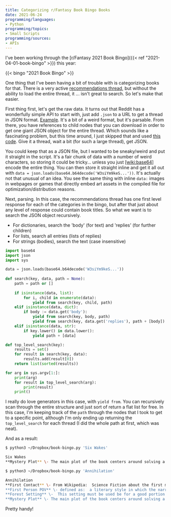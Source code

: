```yaml
---
title: Categorizing r/Fantasy Book Bingo Books
date: 2021-06-24
programming/languages:
- Python
programming/topics:
- Small Scripts
programming/sources:
- APIs
---
```

I've been working through the [r/Fantasy 2021 Book Bingo]({{< ref "2021-04-01-book-bingo" >}}) this year:

{{< bingo "2021 Book Bingo" >}}

<!--more-->

One thing that I've been having a bit of trouble with is categorizing books for that. There is a very active [recommendations thread](https://www.reddit.com/r/Fantasy/comments/mhz3k7/the_2021_rfantasy_bingo_recommendations_list/), but without the ability to load the entire thread, it ... isn't great to search. So let's make that easier. 

First thing first, let's get the raw data. It turns out that Reddit has a wonderfully simple API to start with, just add `.json` to a URL to get a thread in JSON format. [Example](https://www.reddit.com/r/Fantasy/comments/mhz3k7/the_2021_rfantasy_bingo_recommendations_list/.json). It's a bit of a weird format, but it's parsable. From there, you have references to child nodes that you can download in order to get one giant JSON object for the entire thread. Which sounds like a fascinating problem, but this time around, I just skipped that and used [this code](https://github.com/saucecode/reddit-thread-ripper/blob/master/ripper.py). Give it a thread, wait a bit (for such a large thread), get JSON. 

You could keep that as a JSON file, but I wanted to be sneaky/weird and put it straight in the script. It's a fair chunk of data with a number of weird characters, so storing it could be tricky... unless you just [[wiki:base64]]() encode the entire thing. You can then store it straight inline and get it all out with `data = json.loads(base64.b64decode('W3siYm9keS...'))`. It's actually not that unusual of an idea. You see the same thing with inline `data:` images in webpages or games that directly embed art assets in the compiled file for optimization/distribution reasons. 

Next, parsing. In this case, the recommendations thread has one first level response for each of the categories in the bingo, but after that just about any level of response could contain book titles. So what we want is to search the JSON object recursively.

- For dictionaries, search the 'body' (for text) and 'replies' (for further children)
- For lists, search all entries (lists of replies)
- For strings (bodies), search the text (case insensitive)

```python
import base64
import json
import sys

data = json.loads(base64.b64decode('W3siYm9keS...'))
    
def search(key, data, path = None):
    path = path or []
    
    if isinstance(data, list):
        for i, child in enumerate(data):
            yield from search(key, child, path)
    elif isinstance(data, dict):
        if body := data.get('body'):
            yield from search(key, body, path)
            yield from search(key, data.get('replies'), path + [body])
    elif isinstance(data, str):
        if key.lower() in data.lower():
            yield path + [data]

def top_level_search(key):
    results = set()
    for result in search(key, data):
        results.add(result[0])
    return list(sorted(results))

for arg in sys.argv[1:]:
    print(arg)
    for result in top_level_search(arg):
        print(result)
    print()
```

I really do love generators in this case, with `yield from`. You can recursively scan through the entire structure and just sort of return a flat list for free. In this case, I'm keeping track of the `path` through the nodes that I took to get to a specific point, although I'm only ending up returning the `top_level_search` for each thread (I did the whole path at first, which was neat). 

And as a result:

```bash
$ python3 ~/Dropbox/book-bingo.py 'Six Wakes'

Six Wakes
**Mystery Plot** \- The main plot of the book centers around solving a mystery. **HARD MODE:** Not a primary world Urban Fantasy (secondary world urban fantasy is okay!)

$ python3 ~/Dropbox/book-bingo.py 'Annihilation'

Annihilation
**First Contact** \- From Wikipedia:  Science Fiction about the first meeting between humans and extraterrestrial life, or of any sentient species' first encounter with another one, given they are from different planets or natural satellites. **HARD MODE:** War does not break out as a result of contact.
**First Person POV** \- defined as:  a literary style in which the narrative is told from the perspective of a narrator speaking directly about themselves. [Link for examples.](https://examples.yourdictionary.com/examples-of-point-of-view.html) **HARD MODE:**  There is more than one perspective, but each perspective is written in First Person.
**Forest Setting** \-  This setting must be used be for a good portion of the book. **HARD MODE:** The entire book takes place in this setting.
**Mystery Plot** \- The main plot of the book centers around solving a mystery. **HARD MODE:** Not a primary world Urban Fantasy (secondary world urban fantasy is okay!)
```

Pretty handy!